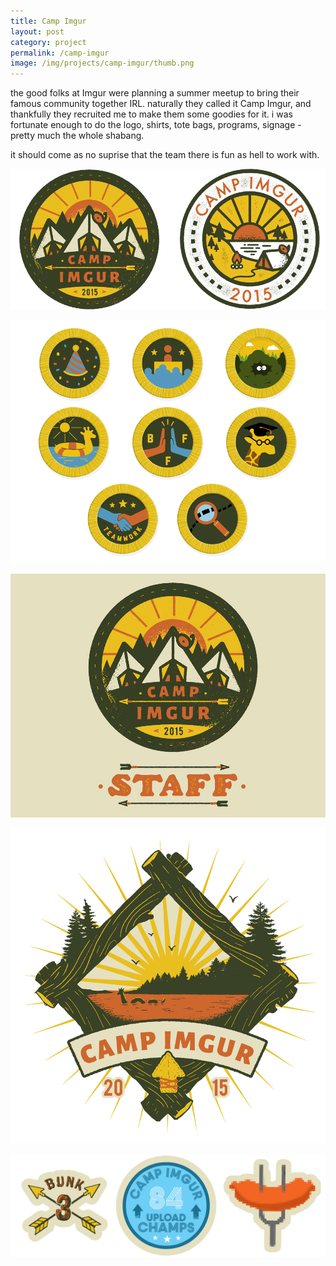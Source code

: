 ```yaml
---
title: Camp Imgur
layout: post
category: project
permalink: /camp-imgur
image: /img/projects/camp-imgur/thumb.png
---
```


the good folks at Imgur were planning a summer meetup to bring their famous community together IRL. naturally they called it Camp Imgur, and thankfully they recruited me to make them some goodies for it. i was fortunate enough to do the logo, shirts, tote bags, programs, signage - pretty much the whole shabang. 

it should come as no suprise that the team there is fun as hell to work with.


![ci-1](/img/projects/camp-imgur/ci-1.png)

![ci-2](/img/projects/camp-imgur/ci-2.png)

![ci-3](/img/projects/camp-imgur/ci-3.jpg)

![ci-4](/img/projects/camp-imgur/ci-4.png)

![ci-5](/img/projects/camp-imgur/ci-5.png)